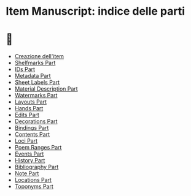 # Item Manuscript: indice delle parti
# 🚧

* [Creazione dell'item](Item_Manuscript_Metadata.md)
* [Shelfmarks Part](Shelfmarks_Part.md)
* [IDs Part](Asserted_Ids_Part.md)
* [Metadata Part](Metadata_Part.md)
* [Sheet Labels Part]()
* [Material Description Part]()
* [Watermarks Part]()
* [Layouts Part]()
* [Hands Part]()
* [Edits Part](Edits_Part.md)
* [Decorations Part]()
* [Bindings Part]()
* [Contents Part]()
* [Loci Part]()
* [Poem Ranges Part]()
* [Events Part](Events_Part.md)
* [History Part](History_Part.md)
* [Bibliography Part](Historical_Events_Part.md)
* [Note Part](Note_Part.md)
* [Locations Part]()
* [Toponyms Part]()













